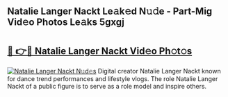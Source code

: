 ## Natalie Langer Nackt Le𝚊k𝚎d N𝚞𝚍e - Part-Mig Vid𝚎o Photos Le𝚊ks 5gxgj

# <h2><a href="http://fb4jifi.evod.top/?m=Natalie+Langer+Nackt">🔗 👉🔴 Natalie Langer Nackt Vid𝚎o Ph𝚘t𝚘s</a></h2>

[![Natalie Langer Nackt N𝚞d𝚎s](https://i.imgur.com/8V9OHl7.gif)](http://fb4jifi.evod.top/?m=Natalie+Langer+Nackt)
Digital creator Natalie Langer Nackt known for dance trend performances and lifestyle vlogs. The role Natalie Langer Nackt of a public figure is to serve as a role model and inspire others. 
